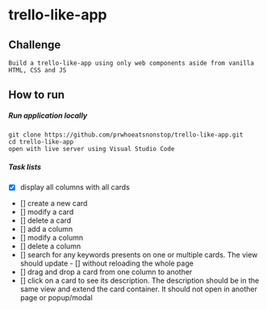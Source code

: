# trello-like-app

## Challenge
```
Build a trello-like-app using only web components aside from vanilla HTML, CSS and JS
```

## How to run

##### Run application locally
```
git clone https://github.com/prwhoeatsnonstop/trello-like-app.git
cd trello-like-app
open with live server using Visual Studio Code
```

##### Task lists
- [x] display all columns with all cards
- [] create a new card
- [] modify a card
- [] delete a card
- [] add a column
- [] modify a column
- [] delete a column
- [] search for any keywords presents on one or multiple cards. The view should update - [] without reloading the whole page
- [] drag and drop a card from one column to another
- [] click on a card to see its description. The description should be in the same view  and extend the card container. It should not open in another page or popup/modal

